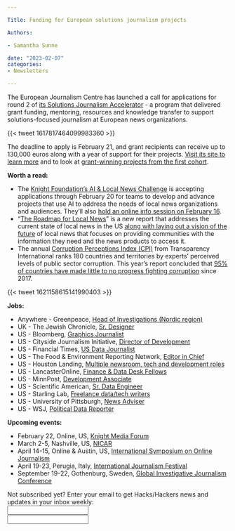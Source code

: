```yaml
---

Title: Funding for European solutions journalism projects

Authors: 

- Samantha Sunne

date: "2023-02-07" 
categories: 
- Newsletters

---
```


The European Journalism Centre has launched a call for applications for round 2 of [its Solutions Journalism Accelerator](https://grant.ejc.net/s/solutions-journalism-accelerator-23?mc_cid=e1ba752d82&mc_eid=f9f525b1fd) - a program that delivered grant funding, mentoring, resources and knowledge transfer to support solutions-focused journalism at European news organizations.

{{< tweet 1617817464099983360 >}}

The deadline to apply is February 21, and grant recipients can receive up to 130,000 euros along with a year of support for their projects. [Visit its site to learn more](https://grant.ejc.net/s/solutions-journalism-accelerator-23?mc_cid=e1ba752d82&mc_eid=f9f525b1fd) and to look at [grant-winning projects from the first cohort](https://medium.com/we-are-the-european-journalism-centre/the-first-ten-grantees-of-the-solutions-journalism-accelerator-programme-7d856f3d087b).

**Worth a read:**



* The [Knight Foundation’s AI & Local News Challenge](https://engineering.nyu.edu/research-innovation/centers/nyc-media-lab/projects/ai-local-news/ai-local-news-challenge) is accepting applications through February 20 for teams to develop and advance projects that use AI to address the needs of local news organizations and audiences. They’ll also [hold an online info session on February 16](https://www.eventbrite.com/e/ai-local-news-challenge-info-session-nyc-media-lab-tickets-512082812477).
* “[The Roadmap for Local News](https://localnewsroadmap.org/)” is a new report that addresses the current state of local news in the US [along with laying out a vision of the future](https://www.niemanlab.org/2023/02/the-future-of-local-news-is-civic-information-not-declining-legacy-systems-new-report-says/) of local news that focuses on providing communities with the information they need and the news products to access it.
* The annual [Corruption Perceptions Index (CPI)](https://images.transparencycdn.org/images/CPI-2022-Full-Report.pdf) from Transparency International ranks 180 countries and territories by experts’ perceived levels of public sector corruption. This year’s report concluded that [95% of countries have made little to no progress fighting corruption](https://gijn.org/2023/01/31/annual-transparency-index-links-corruption-with-increased-violence-globally/) since 2017.

{{< tweet 1621158615141990403 >}}

**Jobs:**



* Anywhere - Greenpeace, [Head of Investigations (Nordic region)](https://nordic.jobs.greenpeace.org/jobs/2350578-head-of-investigations)
* UK - The Jewish Chronicle, [Sr. Designer](https://www.cisionjobs.co.uk/job/109512/the-jewish-chronicle-senior-designer/?LinkSource=PremiumListing)
* US - Bloomberg, [Graphics Journalist](https://bloomberg.wd1.myworkdayjobs.com/en-US/Bloombergindustrygroup_External_Career_Site/details/Graphics-Journalist_113815)
* US - Cityside Journalism Initiative, [Director of Development](https://inn.org/job/cityside-journalism-initiative-oakland-ca-8-director-of-development/)
* US - Financial Times, [US Data Journalist](https://boards.eu.greenhouse.io/financialtimes33/jobs/4119524101)
* US - The Food & Environment Reporting Network, [Editor in Chief](https://www.ire.org/job-center/editor-in-chief-8/)
* US - Houston Landing, [Multiple newsroom, tech and development roles](https://www.houstonlanding.org/jobs/)
* US - LancasterOnline, [Finance & Data Desk Fellows](https://www.paycomonline.net/v4/ats/web.php/jobs/ViewJobDetails?job=41783&clientkey=E86E7B5A50F7166F4A47173978DA4F79&jpt=b82d5b828a0efb8e0494d318503e6e4b)
* US - MinnPost, [​​Development Associate](https://inn.org/job/minnpost-8-development-associate/)
* US - Scientific American, [Sr. Data Engineer](https://careers.springernature.com/job/New-York-Senior-Data-Engineer%2C-Scientific-American/859468401/)
* US - Starling Lab, [Freelance data/tech writers](https://www.linkedin.com/jobs/view/3456557812/)
* US - University of Pittsburgh, [News Adviser](https://www.linkedin.com/jobs/view/3407844615/)
* US - WSJ, [Political Data Reporter](https://dowjones.jobs/washington-dc/political-data-reporter/89679B8B2CB74622873DFF104F16BE02/job/)

**Upcoming events:**



* February 22, Online, US, [Knight Media Forum](https://knightfoundation.org/events/knight-media-forum/knight-media-forum-2023/)
* March 2-5, Nashville, US, [NICAR](https://www.ire.org/training/conferences/nicar-2023/)
* April 14-15, Online & Austin, US, [International Symposium on Online Journalism](https://isoj.org/isoj-celebrates-a-successful-new-hybrid-model-and-announces-dates-for-2023-conference/)
* April 19-23, Perugia, Italy, [International Journalism Festival](https://www.journalismfestival.com/)
* September 19-22, Gothenburg, Sweden, [Global Investigative Journalism Conference](https://gijc2023.org/)

<div id="mc_embed_signup"><form id="mc-embedded-subscribe-form" class="validate" action="//hackshackers.us1.list-manage.com/subscribe/post?u=c56f2e53d5ed6ef87f8aaa75c&amp;id=fb2bc6f10b" method="post" name="mc-embedded-subscribe-form" novalidate="" target="_blank">

<div id="mc_embed_signup_scroll">

<div class="mc-field-group"><label for="mce-EMAIL">Not subscribed yet? Enter your email to get Hacks/Hackers news and updates in your inbox weekly:  </label></div>

<div class="mc-field-group"><input id="mce-EMAIL" class="required email" name="EMAIL" type="email" value="" /></div>

<!-- real people should not fill this in and expect good things - do not remove this or risk form bot signups-->

<div style="position: absolute; left: -5000px;"><input tabindex="-1" name="b_c56f2e53d5ed6ef87f8aaa75c_fb2bc6f10b" type="text" value="" /></div>

<div class="clear"><input id="mc-embedded-subscribe" class="button" name="subscribe" typ
